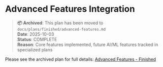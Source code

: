 # Advanced Features Integration

> **📦 Archived**: This plan has been moved to `docs/plans/finished/advanced-features.md`  
> **Date**: 2025-10-03  
> **Status**: COMPLETE  
> **Reason**: Core features implemented, future AI/ML features tracked in specialized plans

Please see the archived plan for full details: [Advanced Features - Finished](../finished/advanced-features.md)
